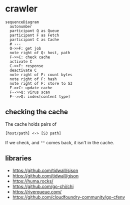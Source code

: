 # crawler

```mermaid
sequenceDiagram
  autonumber
  participant Q as Queue
  participant F as Fetch
  participant C as Cache
  # ---
  Q->>F: get job
  note right of Q: host, path 
  F->>C: check cache
  activate C
  C->>F: response
  deactivate C
  note right of F: count bytes
  note right of F: hash
  note right of F: store to S3
  F->>C: update cache
  F-->>Q: virus scan
  F-->>Q: index[content type]
```

## checking the cache

The cache holds pairs of

```
[host/path] <-> [S3 path]
```

If we check, and `""` comes back, it isn't in the cache.


## libraries

* https://github.com/tidwall/sjson
* https://github.com/tidwall/gjson
* https://huma.rocks/
* https://github.com/go-chi/chi
* https://riverqueue.com/
* https://github.com/cloudfoundry-community/go-cfenv